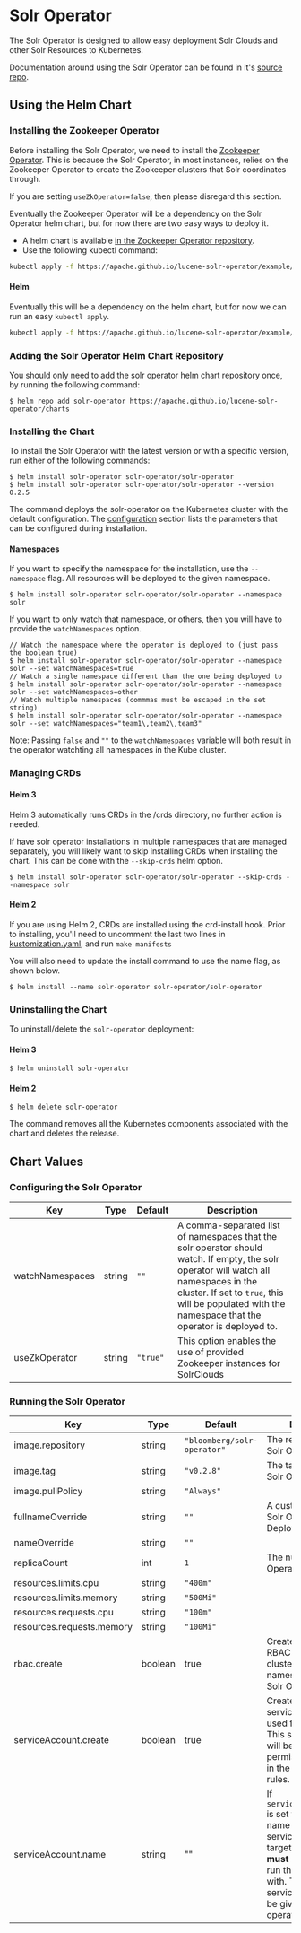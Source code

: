 Solr Operator
=============

The Solr Operator is designed to allow easy deployment Solr Clouds and other Solr Resources to Kubernetes.

Documentation around using the Solr Operator can be found in it's [source repo](https://github.com/apache/lucene-solr-operator).

## Using the Helm Chart

### Installing the Zookeeper Operator

Before installing the Solr Operator, we need to install the [Zookeeper Operator](https://github.com/pravega/zookeeper-operator).
This is because the Solr Operator, in most instances, relies on the Zookeeper Operator to create the Zookeeper clusters that Solr coordinates through.

If you are setting `useZkOperator=false`, then please disregard this section.

Eventually the Zookeeper Operator will be a dependency on the Solr Operator helm chart, but for now there are two easy ways to deploy it.

- A helm chart is available [in the Zookeeper Operator repository](https://github.com/pravega/zookeeper-operator/blob/master/charts/zookeeper-operator/).
- Use the following kubectl command:
```bash
kubectl apply -f https://apache.github.io/lucene-solr-operator/example/dependencies/zk_operator.yaml
```

#### Helm

Eventually this will be a dependency on the helm chart, but for now we can run an easy `kubectl apply`.

```bash
kubectl apply -f https://apache.github.io/lucene-solr-operator/example/dependencies/zk_operator.yaml
```

### Adding the Solr Operator Helm Chart Repository
You should only need to add the solr operator helm chart repository once, by running the following command:

```console
$ helm repo add solr-operator https://apache.github.io/lucene-solr-operator/charts
```

### Installing the Chart

To install the Solr Operator with the latest version or with a specific version, run either of the following commands:

```console
$ helm install solr-operator solr-operator/solr-operator
$ helm install solr-operator solr-operator/solr-operator --version 0.2.5
```

The command deploys the solr-operator on the Kubernetes cluster with the default configuration.
The [configuration](#chart-values) section lists the parameters that can be configured during installation.

#### Namespaces

If you want to specify the namespace for the installation, use the `--namespace` flag.
All resources will be deployed to the given namespace.

```console
$ helm install solr-operator solr-operator/solr-operator --namespace solr
```

If you want to only watch that namespace, or others, then you will have to provide the `watchNamespaces` option.

```console
// Watch the namespace where the operator is deployed to (just pass the boolean true)
$ helm install solr-operator solr-operator/solr-operator --namespace solr --set watchNamespaces=true
// Watch a single namespace different than the one being deployed to
$ helm install solr-operator solr-operator/solr-operator --namespace solr --set watchNamespaces=other
// Watch multiple namespaces (commmas must be escaped in the set string)
$ helm install solr-operator solr-operator/solr-operator --namespace solr --set watchNamespaces="team1\,team2\,team3"
```

Note: Passing `false` and `""` to the `watchNamespaces` variable will both result in the operator watchting all namespaces in the Kube cluster.

### Managing CRDs

#### Helm 3

Helm 3 automatically runs CRDs in the /crds directory, no further action is needed.

If have solr operator installations in multiple namespaces that are managed separately, you will likely want to skip installing CRDs when installing the chart.
This can be done with the `--skip-crds` helm option.

```console
$ helm install solr-operator solr-operator/solr-operator --skip-crds --namespace solr
```

#### Helm 2

If you are using Helm 2, CRDs are installed using the crd-install hook. Prior to installing, you'll need to uncomment the last two lines in [kustomization.yaml](../../config/crd/kustomization.yaml), and run `make manifests`

You will also need to update the install command to use the name flag, as shown below.

```console
$ helm install --name solr-operator solr-operator/solr-operator
```

### Uninstalling the Chart

To uninstall/delete the `solr-operator` deployment:

#### Helm 3

```console
$ helm uninstall solr-operator
```

#### Helm 2

```console
$ helm delete solr-operator
```

The command removes all the Kubernetes components associated with the chart and deletes the release.


## Chart Values

### Configuring the Solr Operator

| Key | Type | Default | Description |
|-----|------|---------|-------------|
| watchNamespaces | string | `""` | A comma-separated list of namespaces that the solr operator should watch. If empty, the solr operator will watch all namespaces in the cluster. If set to `true`, this will be populated with the namespace that the operator is deployed to. |
| useZkOperator | string | `"true"` | This option enables the use of provided Zookeeper instances for SolrClouds |

### Running the Solr Operator

| Key | Type | Default | Description |
|-----|------|---------|-------------|
| image.repository | string | `"bloomberg/solr-operator"` | The repository of the Solr Operator image |
| image.tag | string | `"v0.2.8"` | The tag/version of the Solr Operator to run |
| image.pullPolicy | string | `"Always"` |  |
| fullnameOverride | string | `""` | A custom name for the Solr Operator Deployment |
| nameOverride | string | `""` |  |
| replicaCount | int | `1` | The number of Solr Operator pods to run |
| resources.limits.cpu | string | `"400m"` |  |
| resources.limits.memory | string | `"500Mi"` |  |
| resources.requests.cpu | string | `"100m"` |  |
| resources.requests.memory | string | `"100Mi"` |  |
| rbac.create | boolean | true | Create the necessary RBAC rules, whether cluster-wide or namespaced, for the Solr Operator. |
| serviceAccount.create | boolean | true | Create a serviceAccount to be used for this operator. This serviceAccount will be given the permissions specified in the operator's RBAC rules. |
| serviceAccount.name | string | "" | If `serviceAccount.create` is set to `false`, the name of an existing serviceAccount in the target namespace **must** be provided to run the Solr Operator with. This serviceAccount with be given the operator's RBAC rules. | 
